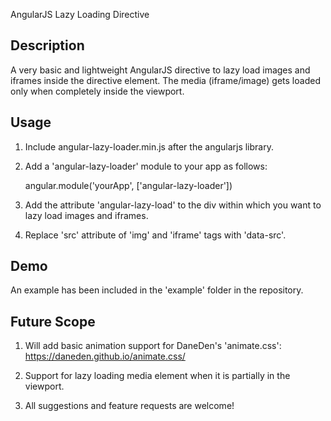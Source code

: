 
AngularJS Lazy Loading Directive

Description
-----------

A very basic and lightweight AngularJS directive to lazy load images and iframes inside the directive element. The media (iframe/image) gets loaded only when completely inside the viewport.


Usage
-----------

1. Include angular-lazy-loader.min.js after the angularjs library.
2. Add a 'angular-lazy-loader' module to your app as follows:

    angular.module('yourApp', ['angular-lazy-loader'])

3. Add the attribute 'angular-lazy-load' to the div within which you want to lazy load images and iframes.
    
4. Replace 'src' attribute of 'img' and 'iframe' tags with 'data-src'.

Demo
-----------

An example has been included in the 'example' folder in the repository. 


Future Scope
------------

1. Will add basic animation support for DaneDen's 'animate.css': https://daneden.github.io/animate.css/

2. Support for lazy loading media element when it is partially in the viewport.

3. All suggestions and feature requests are welcome!


